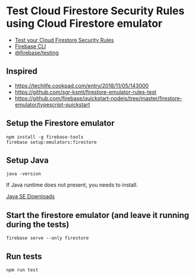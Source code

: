 # Test Cloud Firestore Security Rules using Cloud Firestore emulator

- [Test your Cloud Firestore Security Rules](https://firebase.google.com/docs/firestore/security/test-rules-emulator)
- [Firebase CLI](https://firebase.google.com/docs/cli/)
- [@firebase/testing](https://www.npmjs.com/package/@firebase/testing)

## Inspired

- https://techlife.cookpad.com/entry/2018/11/05/143000
- https://github.com/sgr-ksmt/firestore-emulator-rules-test
- https://github.com/firebase/quickstart-nodejs/tree/master/firestore-emulator/typescript-quickstart

## Setup the Firestore emulator

```
npm install -g firebase-tools
firebase setup:emulators:firestore
```

## Setup Java

```
java -version
```

If Java runtime does not present, you needs to install.

[Java SE Downloads](https://www.oracle.com/technetwork/java/javase/downloads/index.html)

## Start the firestore emulator (and leave it running during the tests)

```
firebase serve --only firestore
```

## Run tests

```
npm run test
```